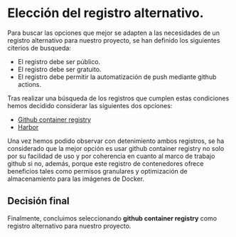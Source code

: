 # Elección del registro alternativo.

Para buscar las opciones que mejor se adapten a las necesidades de un registro alternativo para nuestro proyecto, se han definido los siguientes citerios de busqueda:

- El registro debe ser público.
- El registro debe ser gratuito.
- El registro debe permitir la automatización de push mediante github actions.

Tras realizar una búsqueda de los registros que cumplen estas condiciones hemos decidido considerar las siguientes dos opciones:

- [Github container registry](https://docs.github.com/es/packages/working-with-a-github-packages-registry/working-with-the-container-registry)
- [Harbor](https://goharbor.io/docs/2.4.0/)

Una vez hemos podido observar con detenimiento ambos registros, se ha considerado que la mejor opción es usar github container registry no solo por su facilidad de uso y por coherencia en cuanto al marco de trabajo github si no, además, porque este registro de contenedores ofrece beneficios tales como permisos granulares y optimización de almacenamiento para las imágenes de Docker.

## Decisión final

Finalmente, concluimos seleccionando **github container registry** como registro alternativo para nuestro proyecto.



